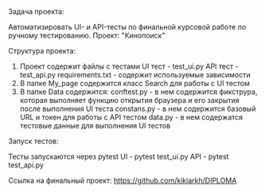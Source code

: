 Задача проекта:

Автоматизировать UI- и API-тесты по финальной курсовой работе по ручному тестированию. Проект: "Кинопоиск"

Структура проекта:

1. Проект содержит файлы с тестами
UI тест - test_ui.py
API тест - test_api.py
requirements.txt - содержит используемые зависимости
2. В папке My_page содержится класс Search для работы с UI тестом
3. В папке Data содержится:
conftest.py - в нем содержится фикструра, которая выполняет функцию открытия браузера и его закрытия после выполнения UI теста 
constans.py - в нем содержится базовый URL и токен для работы с API тестом 
data.py - в нем содержатся тестовые данные для выполнения UI тестов

Запуск тестов:

Тесты запускаются через pytest 
UI - pytest test_ui.py
API - pytest test_api.py

Сcылка на финальный проект: https://github.com/kikiarkh/DIPLOMA



